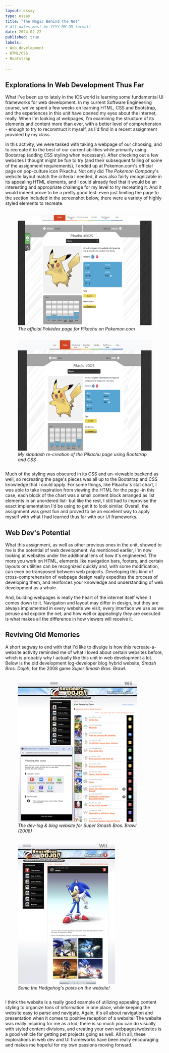 ```yaml
---
layout: essay
type: essay
title: "The Magic Behind the Net"
# All dates must be YYYY-MM-DD format!
date: 2024-02-22
published: true
labels:
- Web development
- HTML/CSS
- Bootstrap
  
---
```

## Explorations In Web Development Thus Far

What I've been up to lately in the ICS world is learning some fundamental UI frameworks for web development. In my current Software Engineering course, we've spent a few weeks on learning HTML, CSS and Bootstrap, and the experiences in this unit 
have opened my eyes about the internet, really. When I'm looking at webpages, I'm examining the structure of its elements and content more than ever, with a better level of comprehension - enough to try to reconstruct it myself, as I'd find in a 
recent assignment provided by my class.

In this activity, we were tasked with taking a webpage of our choosing, and to recreate it to the best of our current abilities while primarily using Bootstrap (adding CSS styling when necessary). After checking out a few websites I thought might 
be fun to try (and their subsequent failing of some of the assignment requirements), I ended up at Pokemon.com's official page on pop-culture icon Pikachu. Not only did <i>The Pokémon Company</i>'s website layout match the criteria I needed, it 
was also fairly recognizable in its appealing HTML elements, and I could already feel that it would be an interesting and appropriate challenge for my level to try recreating it. And it would indeed prove to be a pretty good test: even just 
limiting the page to the section included in the screenshot below, there were a variety of highly styled elements to recreate.


<div class="text-center pe-4">
  <figure style="display: inline-block;">
    <img height="350px" 
       src="../img/magic-behind-the-net/pikachu-official.PNG" alt="Screenshot of Pikachu's official Pokédex page">
    <figcaption><em>The official Pokédex page for Pikachu on Pokemon.com</em></figcaption>
  </figure>
  <figure style="display: inline-block;">
    <img height="350px" 
       src="../img/magic-behind-the-net/pikachu-mockup.PNG" alt="Recreating Pikachu's Pokédex page with HTML Bootstrap and CSS">
    <figcaption><em>My slapdash re-creation of the Pikachu page using Bootstrap and CSS</em></figcaption>
  </figure>
</div>

Much of the styling was obscured in its CSS and un-viewable backend as well, so recreating the page's pieces was all up to 
the 
Bootstrap and CSS knowledge that I 
could apply. For some things, like Pikachu's stat chart, I was able to take inspiration from viewing the HTML for the page -in this case, each block of the chart was a small content block arranged as list elements in an unordered list- but like the 
rest, I 
still had to 
improvise 
the exact 
implementation 
I'd be using to get it to look similar. Overall, the assignment was great fun and proved to be an excellent way to apply myself with what I had learned thus far with our UI frameworks.

## Web Dev's Potential

What this assignment, as well as other previous ones in the unit, showed to me is the potential of web development. As mentioned earlier, I'm now looking at websites under the additional lens of how it's engineered. The more you work on HTML, 
elements like navigation bars, footers, and certain layouts or utilities can be recognized quickly and, with some modification, can even be transposed between web projects. Developing this kind of cross-comprehension of webpage design really 
expedites 
the process of developing them, and reinforces your knowledge and understanding of web development as a whole.

And, building webpages is really the heart of the internet itself when it comes down to it. Navigation and layout may differ in design, but they are always implemented in every website we visit, every interface we use as we peruse and explore the net, and how well or 
appealingly they are 
executed is what makes all the difference in how viewers will receive it.

## Reviving Old Memories
A short segway to end with that I'd like to divulge is how this recreate-a-website activity reminded me of what I loved about certain websites before, which is probably why I actually like this unit in web development a lot. Below is the old 
development log-developer blog hybrid website, <i>Smash Bros. Dojo!!</i>, for the 2008 game <i>Super Smash Bros. Brawl</i>.

<div class="text-center pe-4">
  <figure style="display: inline-block;">
    <img height="450px" 
       src="../img/magic-behind-the-net/smash-dojo-1.png" alt="Screenshot of Smash Bros. Dojo!! website">
    <figcaption><em>The dev-log & blog website for Super Smash Bros. Brawl (2008)</em></figcaption>
  </figure>
  <figure style="display: inline-block;">
    <img height="450px" 
       src="../img/magic-behind-the-net/smash-dojo-2.png" alt="Screenshot of Sonic the Hedgehog's page on the Smash Bros. Dojo!! website">
    <figcaption><em>Sonic the Hedgehog's posts on the website!</em></figcaption>
  </figure>
</div>

I think the website is a really good example of utilizing appealing content styling to organize tons of information in one
place, while keeping the website easy to parse and navigate. Again, it's all about navigation and presentation when it comes to positive reception of a website! The website was really inspiring for me as a kid; there is so much you can do visually 
with styled
content divisions, and creating your own webpages/websites is a good vehicle for getting pet projects going as well. All in all, these explorations in web dev and UI frameworks have been really encouraging and makes me hopeful for my own passions 
moving forward.

